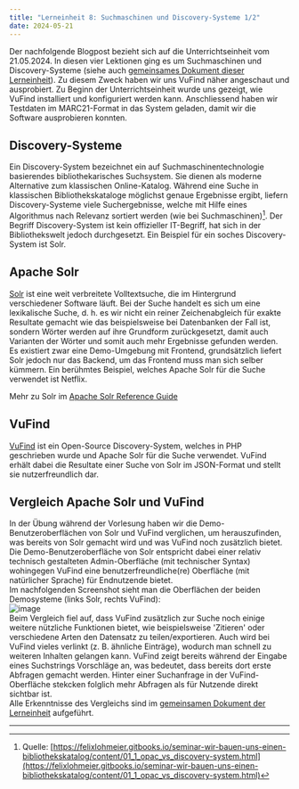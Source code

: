 ```yaml
---
title: "Lerneinheit 8: Suchmaschinen und Discovery-Systeme 1/2"
date: 2024-05-21
---
```


Der nachfolgende Blogpost bezieht sich auf die Unterrichtseinheit vom 21.05.2024. In diesen vier Lektionen ging es um Suchmaschinen und Discovery-Systeme (siehe auch [gemeinsames Dokument dieser Lerneinheit](https://pad.gwdg.de/HW9D520ORJu79RoIEueNCw)). Zu diesem Zweck haben wir uns VuFind näher angeschaut und ausprobiert. Zu Beginn der Unterrichtseinheit wurde uns gezeigt, wie VuFind installiert und konfiguriert werden kann. Anschliessend haben wir Testdaten im MARC21-Format in das System geladen, damit wir die Software ausprobieren konnten.

## Discovery-Systeme
Ein Discovery-System bezeichnet ein auf Suchmaschinentechnologie basierendes bibliothekarisches Suchsystem. Sie dienen als moderne Alternative zum klassischen Online-Katalog. Während eine Suche in klassischen Bibliothekskataloge möglichst genaue Ergebnisse ergibt, liefern Discovery-Systeme viele Suchergebnisse, welche mit Hilfe eines Algorithmus nach Relevanz sortiert werden (wie bei Suchmaschinen)[^1]. Der Begriff Discovery-System ist kein offizieller IT-Begriff, hat sich in der Bibliothekswelt jedoch durchgesetzt. Ein Beispiel für ein soches Discovery-System ist Solr.

## Apache Solr
[Solr](https://solr.apache.org/) ist eine weit verbreitete Volltextsuche, die im Hintergrund verschiedener Software läuft. Bei der Suche handelt es sich um eine lexikalische Suche, d. h. es wir nicht ein reiner Zeichenabgleich für exakte Resultate gemacht wie das beispielsweise bei Datenbanken der Fall ist, sondern Wörter werden auf ihre Grundform zurückgesetzt, damit auch Varianten der Wörter und somit auch mehr Ergebnisse gefunden werden.<br>
Es existiert zwar eine Demo-Umgebung mit Frontend, grundsätzlich liefert Solr jedoch nur das Backend, um das Frontend muss man sich selber kümmern. Ein berühmtes Beispiel, welches Apache Solr für die Suche verwendet ist Netflix.

Mehr zu Solr im [Apache Solr Reference Guide](https://solr.apache.org/guide/8_7/solr-tutorial.html)

## VuFind
[VuFind](https://vufind.org/vufind/) ist ein Open-Source Discovery-System, welches in PHP geschrieben wurde und Apache Solr für die Suche verwendet. VuFind erhält dabei die Resultate einer Suche von Solr im JSON-Format und stellt sie nutzerfreundlich dar.

## Vergleich Apache Solr und VuFind
In der Übung während der Vorlesung haben wir die Demo-Benutzeroberflächen von Solr und VuFind verglichen, um herauszufinden, was bereits von Solr gemacht wird und was VuFind noch zusätzlich bietet. Die Demo-Benutzeroberfläche von Solr entspricht dabei einer relativ technisch gestalteten Admin-Oberfläche (mit technischer Syntax) wohingegen VuFind eine benutzerfreundliche(re) Oberfläche (mit natürlicher Sprache) für Endnutzende bietet.<br>
Im nachfolgenden Screenshot sieht man die Oberflächen der beiden Demosysteme (links Solr, rechts VuFind):<br>
![image](https://github.com/yara-wagner/lerntagebuch/assets/160014711/e6d5a8b4-6ff6-4709-8a26-4a75c76be4e0)
<br>
Beim Vergleich fiel auf, dass VuFind zusätzlich zur Suche noch einige weitere nützliche Funktionen bietet, wie beispielsweise 'Zitieren' oder verschiedene Arten den Datensatz zu teilen/exportieren. Auch wird bei VuFind vieles verlinkt (z. B. ähnliche Einträge), wodurch man schnell zu weiteren Inhalten gelangen kann. VuFind zeigt bereits während der Eingabe eines Suchstrings Vorschläge an, was bedeutet, dass bereits dort erste Abfragen gemacht werden. Hinter einer Suchanfrage in der VuFind-Oberfläche stekcken folglich mehr Abfragen als für Nutzende direkt sichtbar ist.<br>
Alle Erkenntnisse des Vergleichs sind im [gemeinsamen Dokument der Lerneinheit](https://pad.gwdg.de/HW9D520ORJu79RoIEueNCw#%C3%9Cbung-Suche-in-VuFind-vs-Suche-in-Solr) aufgeführt.

<hr>


[^1]: Quelle: [https://felixlohmeier.gitbooks.io/seminar-wir-bauen-uns-einen-bibliothekskatalog/content/01_1_opac_vs_discovery-system.html](https://felixlohmeier.gitbooks.io/seminar-wir-bauen-uns-einen-bibliothekskatalog/content/01_1_opac_vs_discovery-system.html)
